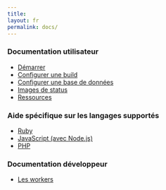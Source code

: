 ```yaml
---
title:
layout: fr
permalink: docs/
---
```

### Documentation utilisateur

* <a href="/docs/user/getting-started/">Démarrer</a>
* <a href="/docs/user/build-configuration/">Configurer une build</a>
* <a href="/docs/user/database-setup/">Configurer une base de données</a>
* <a href="/docs/user/status-images/">Images de status</a>
* <a href="/docs/user/resources/">Ressources</a>

### Aide spécifique sur les langages supportés

* <a href="/fr/docs/user/languages/ruby/">Ruby</a>
* <a href="/fr/docs/user/languages/javascript-with-nodejs/">JavaScript (avec Node.js)</a>
* <a href="/fr/docs/user/languages/php/">PHP</a>

### Documentation développeur

* <a href="/docs/dev/worker/">Les workers</a>
